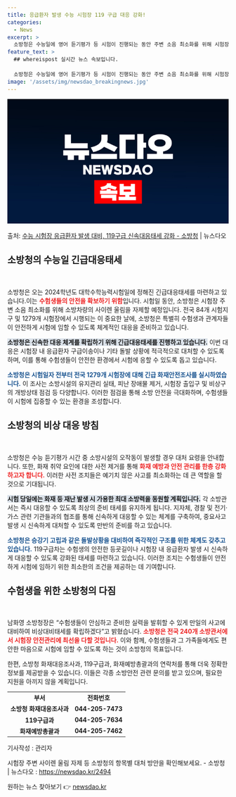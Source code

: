 ```yaml
---
title: 응급환자 발생 수능 시험장 119 구급 대응 강화!
categories:
  - News
excerpt: >
  소방청은 수능일에 영어 듣기평가 등 시험이 진행되는 동안 주변 소음 최소화를 위해 시험장 주변을 지날 때에는…
feature_text: >
  ## whereispost 실시간 뉴스 속보입니다.

  소방청은 수능일에 영어 듣기평가 등 시험이 진행되는 동안 주변 소음 최소화를 위해 시험장 주변을 지날 때에는…
image: '/assets/img/newsdao_breakingnews.jpg'
---
```


![뉴스다오 속보](/assets/img/newsdao_breakingnews.jpg)

<p>출처: <a href="https://newsdao.kr/2494" rel="dofollow">수능 시험장 응급환자 발생 대비, 119구급 신속대응태세 강화 - 소방청</a> | 뉴스다오</p>

<h2 data-ke-size="size26">소방청의 수능일 긴급대응태세</h2>

<p data-ke-size="size16">&nbsp;</p>

소방청은 오는 2024학년도 대학수학능력시험일에 정해진 긴급대응태세를 마련하고 있습니다.이는 <b><span style="color: #ee2323;">수험생들의 안전을 확보하기 위함</span></b>입니다. 시험일 동안, 소방청은 시험장 주변 소음 최소화를 위해 소방차량의 사이렌 울림을 자제할 예정입니다. 전국 84개 시험지구 및 1279개 시험장에서 시행되는 이 중요한 날에, 소방청은 특별히 수험생과 관계자들이 안전하게 시험에 임할 수 있도록 체계적인 대응을 준비하고 있습니다.

<b><span style="background-color: #21538527;">소방청은 신속한 대응 체계를 확립하기 위해 긴급대응태세를 진행하고 있습니다.</span></b> 이번 대응은 시험장 내 응급환자 구급이송이나 기타 돌발 상황에 적극적으로 대처할 수 있도록 하며, 이를 통해 수험생들이 안전한 환경에서 시험에 응할 수 있도록 돕고 있습니다.

<b><span style="color: #1a5490;">소방청은 시험일자 전부터 전국 1279개 시험장에 대해 긴급 화재안전조사를 실시하였습니다.</span></b> 이 조사는 소방시설의 유지관리 실태, 피난 장애물 제거, 시험장 출입구 및 비상구의 개방상태 점검 등 다양합니다. 이러한 점검을 통해 소방 안전을 극대화하며, 수험생들이 시험에 집중할 수 있는 환경을 조성합니다.

<h2 data-ke-size="size26">소방청의 비상 대응 방침</h2>

<p data-ke-size="size16">&nbsp;</p>

소방청은 수능 듣기평가 시간 중 소방시설의 오작동이 발생할 경우 대처 요령을 안내합니다. 또한, 화재 취약 요인에 대한 사전 제거를 통해 <b><span style="color: #ee2323;">화재 예방과 안전 관리를 한층 강화하고자 합니다.</span></b> 이러한 사전 조치들은 예기치 않은 사고를 최소화하는 데 큰 역할을 할 것으로 기대됩니다.

<b><span style="background-color: #21538527;">시험 당일에는 화재 등 재난 발생 시 가용한 최대 소방력을 동원할 계획입니다.</span></b> 각 소방관서는 즉시 대응할 수 있도록 최상의 준비 태세를 유지하게 됩니다. 지자체, 경찰 및 전기·가스 관련 기관들과의 협조를 통해 신속하게 대응할 수 있는 체계를 구축하여, 중요사고 발생 시 신속하게 대처할 수 있도록 만반의 준비를 하고 있습니다.

<b><span style="color: #1a5490;">소방청은 승강기 고립과 같은 돌발상황을 대비하여 즉각적인 구조를 위한 체계도 갖추고 있습니다.</span></b> 119구급차는 수험생의 안전한 등굣길이나 시험장 내 응급환자 발생 시 신속하게 대응할 수 있도록 강화된 태세를 마련하고 있습니다. 이러한 조치는 수험생들이 안전하게 시험에 임하기 위한 최소한의 조건을 제공하는 데 기여합니다.

<h2 data-ke-size="size26">수험생을 위한 소방청의 다짐</h2>

<p data-ke-size="size16">&nbsp;</p>

남화영 소방청장은 “수험생들이 안심하고 준비한 실력을 발휘할 수 있게 만일의 사고에 대비하여 비상대비태세를 확립하겠다”고 밝혔습니다. <b><span style="color: #ee2323;">소방청은 전국 240개 소방관서에서 시험장 안전관리에 최선을 다할 것입니다.</span></b> 이와 함께, 수험생들과 그 가족들에게도 편안한 마음으로 시험에 임할 수 있도록 하는 것이 소방청의 목표입니다.

한편, 소방청 화재대응조사과, 119구급과, 화재예방총괄과의 연락처를 통해 더욱 정확한 정보를 제공받을 수 있습니다. 이들은 각종 소방안전 관련 문의를 받고 있으며, 필요한 지원을 아끼지 않을 계획입니다.

<table style="border-collapse: collapse; width: 100%;">
<tr>
<td style="text-align: center; height: 17px;"><b>부서</b></td>
<td style="text-align: center; height: 17px;"><b>전화번호</b></td>
</tr>
<tr>
<td style="text-align: center; height: 17px;"><b>소방청 화재대응조사과</b></td>
<td style="text-align: center; height: 17px;"><b>044-205-7473</b></td>
</tr>
<tr>
<td style="text-align: center; height: 17px;"><b>119구급과</b></td>
<td style="text-align: center; height: 17px;"><b>044-205-7634</b></td>
</tr>
<tr>
<td style="text-align: center; height: 17px;"><b>화재예방총괄과</b></td>
<td style="text-align: center; height: 17px;"><b>044-205-7462</b></td>
</tr>
</table>

<p data-ke-size="size16">기사작성 : 관리자</p>
<p data-ke-size="size16">시험장 주변 사이렌 울림 자제 등 소방청의 항목별 대처 방안을 확인해보세요. - 소방청 | 뉴스다오  : <a href="https://newsdao.kr/2494">https://newsdao.kr/2494</a></p> 

원하는 뉴스 찾아보기 👉 <a href="https://newsdao.kr" rel="dofollow">newsdao.kr</a>


